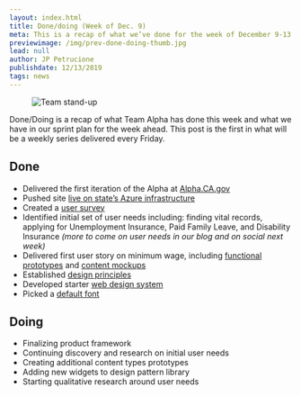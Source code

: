 ```yaml
---
layout: index.html
title: Done/doing (Week of Dec. 9)
meta: This is a recap of what we’ve done for the week of December 9-13.
previewimage: /img/prev-done-doing-thumb.jpg
lead: null
author: JP Petrucione
publishdate: 12/13/2019
tags: news
---
```

<figure class="figure"><img src="../img/stand-up.jpeg" class="" alt="Team stand-up"><figcaption class="figure-caption"></figcaption></figure>

Done/Doing is a recap of what Team Alpha has done this week and what we have in our sprint plan for the week ahead. This post is the first in what will be a weekly series delivered every Friday.

## Done

*   Delivered the first iteration of the Alpha at [Alpha.CA.gov](https://alpha.ca.gov/)
*   Pushed site [live on state’s Azure infrastructure](https://github.com/cagov/Alpha/issues/10)
*   Created a [user survey](https://www.surveymonkey.com/r/AlphaCAgov)
*   Identified initial set of user needs including: finding vital records, applying for Unemployment Insurance, Paid Family Leave, and Disability Insurance _(more to come on user needs in our blog and on social next week)_
*   Delivered first user story on minimum wage, including [functional prototypes](https://github.com/cagov/Alpha/issues/26) and [content mockups](https://github.com/cagov/UX/issues/4)
*   Established [design principles](https://handbook-cadotgov.readthedocs.io/en/latest/principles/)
*   Developed starter [web design system](https://cagov.github.io/cwds/)
*   Picked a [default font](https://public-sans.digital.gov/)

## Doing

*   Finalizing product framework
*   Continuing discovery and research on initial user needs
*   Creating additional content types prototypes
*   Adding new widgets to design pattern library
*   Starting qualitative research around user needs
